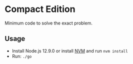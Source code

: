 # Compact Edition

Minimum code to solve the exact problem.

## Usage

-   Install Node.js 12.9.0 or install [NVM](https://github.com/nvm-sh/nvm) and run `nvm install`
-   Run: `./go`
